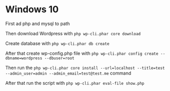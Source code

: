 # Windows 10

First ad php and mysql to path

Then download Wordpress with
`php wp-cli.phar core download`
<br>

Create database with
`php wp-cli.phar db create`

After that create wp-config.php file with
`php wp-cli.phar config create --dbname=wordpress --dbuser=root`
<br>

Then run the
`php wp-cli.phar core install --url=localhost --title=test --admin_user=admin --admin_email=test@test.me`
command
<br>

After that run the script with
`php wp-cli.phar eval-file show.php`
